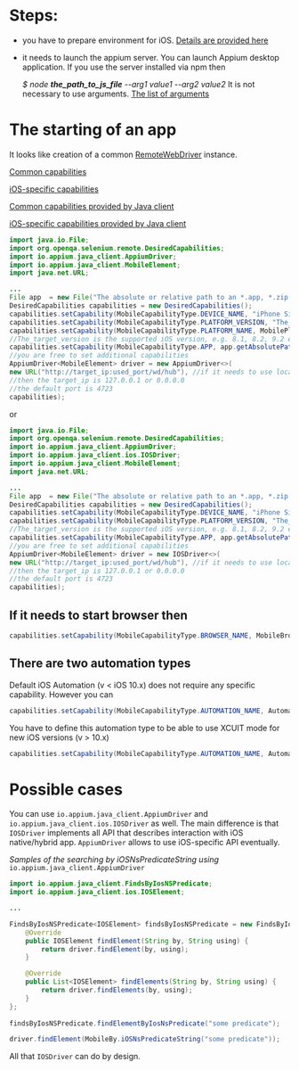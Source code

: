 # Steps: 

- you have to prepare environment for iOS. [Details are provided here](http://appium.io/slate/en/master/?ruby#system-setup-(ios))

- it needs to launch the appium server. You can launch Appium desktop application. If you use the server installed via npm then 

  _$ node **the_path_to_js_file** --arg1 value1 --arg2 value2_ 
It is not necessary to use arguments. [The list of arguments](http://appium.io/slate/en/master/?java#appium-server-arguments)

# The starting of an app

It looks like creation of a common [RemoteWebDriver](https://selenium.googlecode.com/git/docs/api/java/org/openqa/selenium/remote/RemoteWebDriver.html) instance. 

[Common capabilities](http://appium.io/slate/en/master/?ruby#the---default-capabilities-flag)

[iOS-specific capabilities](http://appium.io/slate/en/master/?ruby#ios-only)

[Common capabilities provided by Java client](http://appium.github.io/java-client/io/appium/java_client/remote/MobileCapabilityType.html)

[iOS-specific capabilities provided by Java client](http://appium.github.io/java-client/io/appium/java_client/remote/IOSMobileCapabilityType.html)


```java
import java.io.File;
import org.openqa.selenium.remote.DesiredCapabilities;
import io.appium.java_client.AppiumDriver;
import io.appium.java_client.MobileElement;
import java.net.URL;

...
File app  = new File("The absolute or relative path to an *.app, *.zip or ipa file");
DesiredCapabilities capabilities = new DesiredCapabilities();
capabilities.setCapability(MobileCapabilityType.DEVICE_NAME, "iPhone Simulator");
capabilities.setCapability(MobileCapabilityType.PLATFORM_VERSION, "The_target_version");
capabilities.setCapability(MobileCapabilityType.PLATFORM_NAME, MobilePlatform.IOS);
//The_target_version is the supported iOS version, e.g. 8.1, 8.2, 9.2 etc
capabilities.setCapability(MobileCapabilityType.APP, app.getAbsolutePath());
//you are free to set additional capabilities 
AppiumDriver<MobileElement> driver = new AppiumDriver<>(
new URL("http://target_ip:used_port/wd/hub"), //if it needs to use locally started server
//then the target_ip is 127.0.0.1 or 0.0.0.0
//the default port is 4723
capabilities);
```

or

```java
import java.io.File;
import org.openqa.selenium.remote.DesiredCapabilities;
import io.appium.java_client.AppiumDriver;
import io.appium.java_client.ios.IOSDriver;
import io.appium.java_client.MobileElement;
import java.net.URL;

...
File app  = new File("The absolute or relative path to an *.app, *.zip or ipa file");
DesiredCapabilities capabilities = new DesiredCapabilities();
capabilities.setCapability(MobileCapabilityType.DEVICE_NAME, "iPhone Simulator");
capabilities.setCapability(MobileCapabilityType.PLATFORM_VERSION, "The_target_version");
//The_target_version is the supported iOS version, e.g. 8.1, 8.2, 9.2 etc
capabilities.setCapability(MobileCapabilityType.APP, app.getAbsolutePath());
//you are free to set additional capabilities 
AppiumDriver<MobileElement> driver = new IOSDriver<>(
new URL("http://target_ip:used_port/wd/hub"), //if it needs to use locally started server
//then the target_ip is 127.0.0.1 or 0.0.0.0
//the default port is 4723
capabilities);
```

## If it needs to start browser then 

```java
capabilities.setCapability(MobileCapabilityType.BROWSER_NAME, MobileBrowserType.SAFARI);
```

## There are two automation types

Default iOS Automation (v < iOS 10.x) does not require any specific capability. However you can 
```java
capabilities.setCapability(MobileCapabilityType.AUTOMATION_NAME, AutomationName.APPIUM);
```

You have to define this automation type to be able to use XCUIT mode for new iOS versions (v > 10.x)
```java
capabilities.setCapability(MobileCapabilityType.AUTOMATION_NAME, AutomationName.IOS_XCUI_TEST);
```

# Possible cases

You can use ```io.appium.java_client.AppiumDriver``` and ```io.appium.java_client.ios.IOSDriver``` as well. The main difference 
is that ```IOSDriver``` implements all API that describes interaction with iOS native/hybrid app.   ```AppiumDriver``` allows to
use iOS-specific API eventually.
 
_Samples of the searching by iOSNsPredicateString using_ ```io.appium.java_client.AppiumDriver``` 

```java
import io.appium.java_client.FindsByIosNSPredicate;
import io.appium.java_client.ios.IOSElement;

...

FindsByIosNSPredicate<IOSElement> findsByIosNSPredicate = new FindsByIosNSPredicate<IOSElement>() {
    @Override
    public IOSElement findElement(String by, String using) {
        return driver.findElement(by, using);
    }

    @Override
    public List<IOSElement> findElements(String by, String using) {
        return driver.findElements(by, using);
    }
};
        
findsByIosNSPredicate.findElementByIosNsPredicate("some predicate");
```

```java
driver.findElement(MobileBy.iOSNsPredicateString("some predicate"));
```

All that ```IOSDriver``` can do by design.
